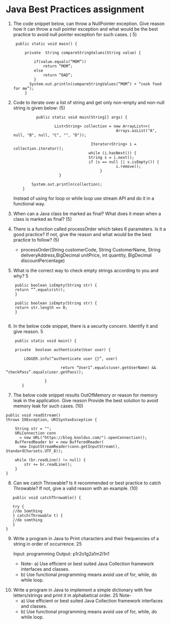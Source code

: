 #  Java Best Practices assignment
   

1. The code snippet below, can throw a NullPointer exception. Give reason how it can throw a null pointer exception and what would be the best practice to avoid null pointer exception for such cases.                                                                                                                                                       ( 5)

		public static void main() {
                               
			private  String compareStringValues(String value) {

				if(value.equals(“MOM”))
					return “MOM”;
				else
					return “DAD”;
                }
              System.out.println(compareStringValues(“MOM”) + “cook food for me”);
            }
>
2. Code to iterate over a list of string and get only non-empty and non-null string is given below:	                                                                                                                                                                   (5)


                 public static void main(String[] args) {

        		         List<String> collection = new ArrayList<>(
                                                    Arrays.asList("A", null, "B", null, "C", "", "D"));
 
                                         Iterator<String> i = collection.iterator();
                                        while (i.hasNext()) {
                                        String s = i.next();
                                        if (s == null || s.isEmpty()) {
                                                    i.remove();
                                             }
                           }
 
               System.out.println(collection);
           }
    Instead of using for loop or while loop use stream API and do it in a functional way.


3. When can a Java class be marked as final? What does it mean when a class is marked as final?											(5)
>
4. There is a function called processOrder which takes 6 parameters. Is it a good practice? If not, give the reason and what would be the best practice to follow?			(5)

     * processOrder(String customerCode, String CustomerName, String deliveryAddress,BigDecimal unitPrice, int quantity, BigDecimal discountPercentage)
>
5. What is the correct way to check empty strings according to you and why?		5
````
    public boolean isEmpty(String str) {
    return “”.equals(str);
    }
    
    public boolean isEmpty(String str) {
    return str.length == 0;
    }
     
````
>
6.  In the below code snippet, there is a security concern. Identify it and give reason.	5
````
    public static void main() {
                               
	private  boolean authenticate(User user) {
 
		LOGGER.info(“authenticate user {}”, user)
                                                           
                        return “User1”.equals(user.getUserName) &&  “checkPass”.equals(user.getPass));	
			
                 }
       }
````
>
7.  The below code snippet results OutOfMemory or reason for memory leak in the application. Give reason Provide the best solution to avoid memory leak for such cases.			(10)

````
public void readStream()
throws IOException, URISyntaxException {

    String str = "";
    URLConnection conn 
      = new URL("https://blog.knoldus.com/").openConnection();
    BufferedReader br = new BufferedReader(
      new InputStreamReader(conn.getInputStream(), StandardCharsets.UTF_8));
   
    while (br.readLine() != null) {
        str += br.readLine();
    } 
}
````
>
8. Can we catch Throwable? Is it recommended or best practice to catch Throwable? If not, give a  valid reason with an example.
   (10)
````
   public void catchThrowable() {

   try {
   //do Somthing
   } catch(Throwable t) {
   //do somthing
   }
}
````
>
9. Write a program in Java to Print characters and their frequencies of a string  in order of occurrence.                                                                                                                                                                      25

   Input: programming
   Output:  p1r2o1g2a1m2i1n1 
      * Note- a)  Use efficient or best suited  Java Collection framework interfaces and classes.
      * b) Use functional programming  means avoid use of for, while, do while loop.
>
10. Write a program in Java to implement a simple dictionary with few letters/strings and print it in alphabetical order.	                                                                                             25
    Note-
     *  a)  Use efficient or best suited  Java Collection framework interfaces and classes.
     *  b) Use functional programming  means avoid use of for, while, do while loop.
